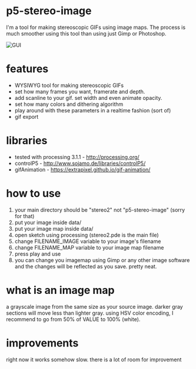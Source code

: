 # p5-stereo-image
I'm a tool for making stereoscopic GIFs using image maps. The process is much smoother using this tool than using just Gimp or Photoshop.

![GUI](https://macramole.github.com/p5-stereo-image/gui.jpg)

# features
* WYSIWYG tool for making stereoscopic GIFs
* set how many frames you want, framerate and depth.
* add scanline to your gif. set width and even animate opacity.
* set how many colors and dithering algorithm 
* play around with these parameters in a realtime fashion (sort of)
* gif export

# libraries
* tested with processing 3.1.1 - http://processing.org/
* controlP5 - http://www.sojamo.de/libraries/controlP5/
* gifAnimation - https://extrapixel.github.io/gif-animation/

# how to use
1. your main directory should be "stereo2" not "p5-stereo-image" (sorry for that)
2. put your image inside data/
3. put your image map inside data/
4. open sketch using processing (stereo2.pde is the main file)
5. change FILENAME_IMAGE variable to your image's filename
6. change FILENAME_MAP variable to your image map filename 
7. press play and use
8. you can change you imagemap using Gimp or any other image software and the changes will be reflected as you save. pretty neat.

# what is an image map
a grayscale image from the same size as your source image. darker gray sections will move less than lighter gray. using HSV color encoding, I recommend to go from 50% of VALUE to 100% (white).

# improvements
right now it works somehow slow. there is a lot of room for improvement
